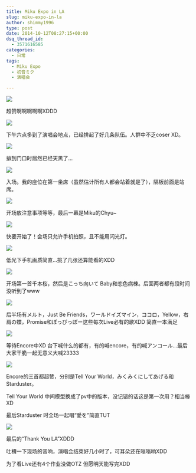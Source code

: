 ```yaml
---
title: Miku Expo in LA
slug: miku-expo-in-la
author: shimmy1996
type: post
date: 2014-10-12T08:27:15+00:00
dsq_thread_id:
  - 3571616585
categories:
  - 日常
tags:
  - Miku Expo
  - 初音ミク
  - 演唱会

---
```

<img src="/wp-content/uploads/2014/10/IMG_4686.jpg"/>

超赞啊啊啊啊啊XDDD

<img src="/wp-content/uploads/2014/10/IMG_4398.jpg"/>

下午六点多到了演唱会地点，已经排起了好几条队伍。人群中不乏coser XD。

<img src="/wp-content/uploads/2014/10/IMG_4400.jpg"/>

排到门口时居然已经天黑了&#8230;

<img src="/wp-content/uploads/2014/10/IMG_4409.jpg"/>

入场。我的座位在第一坐席（虽然估计所有人都会站着就是了），隔板前面是站席。

<img src="/wp-content/uploads/2014/10/IMG_4411.jpg"/>

开场放注意事项等等，最后一幕是Miku的Chyu~

<img src="/wp-content/uploads/2014/10/IMG_4412.jpg"/>

快要开始了！会场只允许手机拍照，且不能用闪光灯。

<img src="/wp-content/uploads/2014/10/IMG_4524.jpg"/>

低光下手机画质简直&#8230;挑了几张还算能看的XDD

<img src="/wp-content/uploads/2014/10/IMG_4492.jpg"/>

开场第一首千本桜，然后是こっち向いて Baby和恋色病棟。后面两者都有段时间没听到了www

<img src="/wp-content/uploads/2014/10/IMG_4582.jpg"/>

后半场有メルト，Just Be Friends，ワールドイズマイン，ココロ，Yellow，右肩の蝶，Promise和ぽっぴっぽー这些每次Live必有的歌XDD 简直一本满足

<img src="/wp-content/uploads/2014/10/IMG_4610.jpg"/>

等待Encore中XD 台下喊什么的都有，有的喊encore，有的喊アンコール&#8230;最后大家干脆一起无意义大喊23333

<img src="/wp-content/uploads/2014/10/IMG_4615.jpg"/>

Encore的三首都超赞，分别是Tell Your World，みくみくにしてあげる和Starduster。

Tell Your World 中间模型换成了pv中的版本，没记错的话这是第一次用？相当棒XD

最后Starduster 时全场一起唱“愛を”简直TUT

<img src="/wp-content/uploads/2014/10/IMG_4687.jpg"/>

最后的“Thank You LA”XDDD

吐槽一下现场的音响，演唱会结束好几小时了，可耳朵还在嗡嗡响XDD

为了看Live还有4个作业没做OTZ 但愿明天能写完XDD
